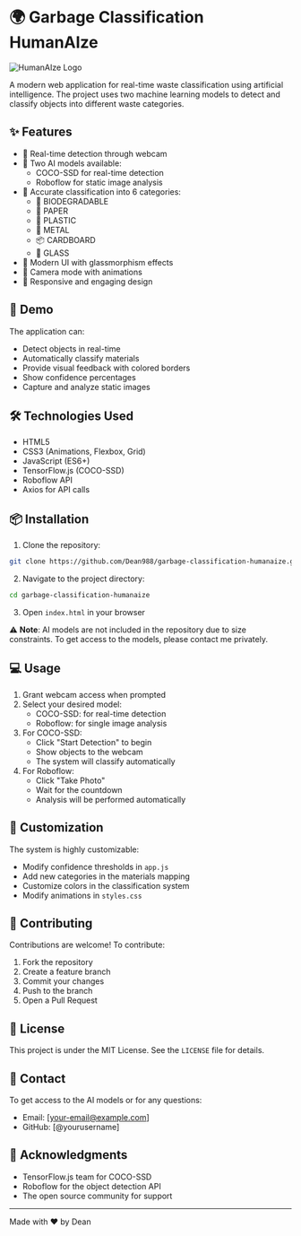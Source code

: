 # 🌍 Garbage Classification HumanAIze

![HumanAIze Logo](https://i.imgur.com/y9vLUyy.png)

A modern web application for real-time waste classification using artificial intelligence. The project uses two machine learning models to detect and classify objects into different waste categories.

## ✨ Features

- 🎥 Real-time detection through webcam
- 🤖 Two AI models available:
  - COCO-SSD for real-time detection
  - Roboflow for static image analysis
- 🎯 Accurate classification into 6 categories:
  - 🌱 BIODEGRADABLE
  - 📄 PAPER
  - 🥤 PLASTIC
  - 🔧 METAL
  - 📦 CARDBOARD
  - 🍷 GLASS
- 💫 Modern UI with glassmorphism effects
- 📸 Camera mode with animations
- 🎨 Responsive and engaging design

## 🚀 Demo

The application can:
- Detect objects in real-time
- Automatically classify materials
- Provide visual feedback with colored borders
- Show confidence percentages
- Capture and analyze static images

## 🛠️ Technologies Used

- HTML5
- CSS3 (Animations, Flexbox, Grid)
- JavaScript (ES6+)
- TensorFlow.js (COCO-SSD)
- Roboflow API
- Axios for API calls

## 📦 Installation

1. Clone the repository:
```bash
git clone https://github.com/Dean988/garbage-classification-humanaize.git
```

2. Navigate to the project directory:
```bash
cd garbage-classification-humanaize
```

3. Open `index.html` in your browser

⚠️ **Note**: AI models are not included in the repository due to size constraints. To get access to the models, please contact me privately.

## 💻 Usage

1. Grant webcam access when prompted
2. Select your desired model:
   - COCO-SSD: for real-time detection
   - Roboflow: for single image analysis
3. For COCO-SSD:
   - Click "Start Detection" to begin
   - Show objects to the webcam
   - The system will classify automatically
4. For Roboflow:
   - Click "Take Photo"
   - Wait for the countdown
   - Analysis will be performed automatically

## 🎨 Customization

The system is highly customizable:
- Modify confidence thresholds in `app.js`
- Add new categories in the materials mapping
- Customize colors in the classification system
- Modify animations in `styles.css`

## 🤝 Contributing

Contributions are welcome! To contribute:
1. Fork the repository
2. Create a feature branch
3. Commit your changes
4. Push to the branch
5. Open a Pull Request

## 📄 License

This project is under the MIT License. See the `LICENSE` file for details.

## 📧 Contact

To get access to the AI models or for any questions:
- Email: [your-email@example.com]
- GitHub: [@yourusername]

## 🙏 Acknowledgments

- TensorFlow.js team for COCO-SSD
- Roboflow for the object detection API
- The open source community for support

---
Made with ❤️ by Dean 